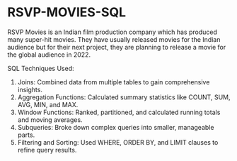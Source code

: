 # RSVP-MOVIES-SQL

RSVP Movies is an Indian film production company which has produced many super-hit movies.
They have usually released movies for the Indian audience but for their next project, they are planning to release a movie for the global audience in 2022.

SQL Techniques Used:
1. Joins: Combined data from multiple tables to gain comprehensive insights.
2. Aggregation Functions: Calculated summary statistics like COUNT, SUM, AVG, MIN, and MAX.
3. Window Functions: Ranked, partitioned, and calculated running totals and moving averages.
4. Subqueries: Broke down complex queries into smaller, manageable parts.
5. Filtering and Sorting: Used WHERE, ORDER BY, and LIMIT clauses to refine query results.
